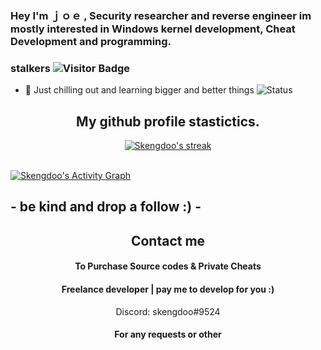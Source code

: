 ### Hey I'm ｊｏｅ , Security researcher and reverse engineer im mostly interested in Windows kernel development, Cheat Development and programming. 

### stalkers ![Visitor Badge](https://visitor-badge.laobi.icu/badge?page_id=DefaultO.DefaultO)
- 🔭 Just chilling out and learning bigger and better things
![Status](https://github-readme-stats.vercel.app/api?username=Skengdoo&show_icons=true&hide_border=true&count_private=true&theme=buefy)


<h2 align="center">My github profile stastictics.</h2>

<p align="center">
    <a href="https://github.com/Skengdoo">
        <img title="SarnaxLii stats" alt="Skengdoo's streak" src="https://github-readme-streak-stats.herokuapp.com/?user=Skengdoo&theme=dark&hide_border=true&stroke=f53b3b"/>
    </a>
</p><br>
<a href="https://github.com/Skengdoo"><img alt="Skengdoo's Activity Graph" src="https://activity-graph.herokuapp.com/graph?username=Skengdoo&bg_color=0D1117&color=eca15b&line=eca15b&point=FFFFFF&hide_border=true" /></a>

## - be kind and drop a follow :) -


<h2 align="center">Contact me</h2>
<h4 align="center">To Purchase Source codes & Private Cheats</h4>
<h4 align="center">Freelance developer | pay me to develop for you :) </h4>
<p align="center">Discord: skengdoo#9524</p>
<h4 align="center">For any requests or other</h4>

</pre><br>



